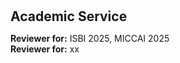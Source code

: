 <h1 id="academic"></h1>

<h2 style="margin: 30px 0px 10px;">Academic Service</h2>

<p>
<strong>Reviewer for:</strong> 
<a>ISBI 2025, MICCAI 2025</a>
<br />
<!-- <strong>Office Location:</strong> Centre de Nanosciences et de Nanotechnologies
<br /> -->
<strong>Reviewer for:</strong> 
<a>xx</a>
<br />

